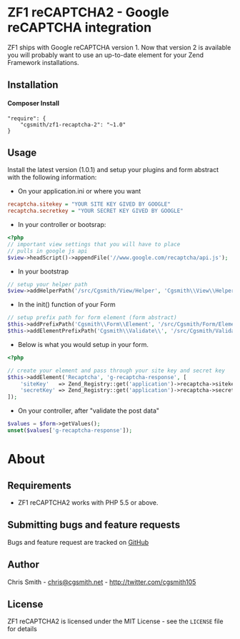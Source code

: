ZF1 reCAPTCHA2 - Google reCAPTCHA integration
==============================

ZF1 ships with Google reCAPTCHA version 1.  Now that version 2 is available
you will probably want to use an up-to-date element for your Zend Framework installations.

Installation
-----

#### Composer Install

    "require": {
        "cgsmith/zf1-recaptcha-2": "~1.0"
    }


Usage
-----

Install the latest version (1.0.1) and setup your plugins and form abstract with the following information:

* On your application.ini or where you want

```ini
recaptcha.sitekey = "YOUR SITE KEY GIVED BY GOOGLE"
recaptcha.secretkey = "YOUR SECRET KEY GIVED BY GOOGLE"
```

* In your controller or bootsrap:

```php
<?php
// important view settings that you will have to place
// pulls in google js api
$view->headScript()->appendFile('//www.google.com/recaptcha/api.js'); 
```

* In your bootstrap

```php
// setup your helper path
$view->addHelperPath('/src/Cgsmith/View/Helper', 'Cgsmith\\View\\Helper\\'); 

```

* In the init() function of your Form

```php
// setup prefix path for form element (form abstract) 
$this->addPrefixPath('Cgsmith\\Form\\Element', '/src/Cgsmith/Form/Element', Zend_Form::ELEMENT);
$this->addElementPrefixPath('Cgsmith\\Validate\\', '/src/Cgsmith/Validate/', Zend_Form_Element::VALIDATE);

```

* Below is what you would setup in your form.

```php
<?php

// create your element and pass through your site key and secret key
$this->addElement('Recaptcha', 'g-recaptcha-response', [
    'siteKey'   => Zend_Registry::get('application')->recaptcha->sitekey,
    'secretKey' => Zend_Registry::get('application')->recaptcha->secretkey,
]);

```

* On your controller, after "validate the post data"

```php
$values = $form->getValues();
unset($values['g-recaptcha-response']);

```

About
=====

Requirements
------------

- ZF1 reCAPTCHA2 works with PHP 5.5 or above.

Submitting bugs and feature requests
------------------------------------

Bugs and feature request are tracked on [GitHub](https://github.com/cgsmith/zf1-recaptcha-2/issues)

Author
------

Chris Smith - <chris@cgsmith.net> - <http://twitter.com/cgsmith105>

License
-------

ZF1 reCAPTCHA2 is licensed under the MIT License - see the `LICENSE` file for details
